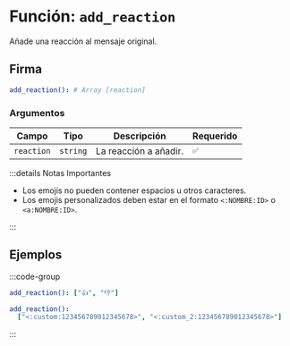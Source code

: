# Función: `add_reaction`

Añade una reacción al mensaje original.

## Firma

```yml
add_reaction(): # Array [reaction]
```

### Argumentos

| Campo      | Tipo     | Descripción           | Requerido |
| ---------- | -------- | --------------------- | --------- |
| `reaction` | `string` | La reacción a añadir. | `✅`      |

:::details Notas Importantes

- Los emojis no pueden contener espacios u otros caracteres.
- Los emojis personalizados deben estar en el formato `<:NOMBRE:ID>` o `<a:NOMBRE:ID>`.

:::

## Ejemplos

:::code-group

```yml [Emojis Unicode]
add_reaction(): ["👍", "👎"]
```

```yml [Emojis Personalizado]
add_reaction():
  ["<:custom:123456789012345678>", "<:custom_2:123456789012345678>"]
```

:::
